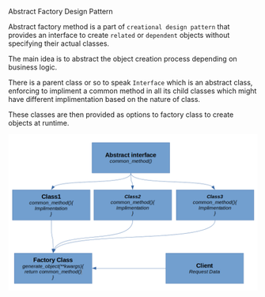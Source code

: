 Abstract Factory Design Pattern

Abstract factory method is a part of `creational design pattern` that provides an interface to create `related` or `dependent` objects without specifying their actual classes.

The main idea is to abstract the object  creation  process depending on business logic.

There is a parent class or so to speak `Interface` which is an abstract class, enforcing to impliment a common method in all its child classes which might have different implimentation based on the nature of class.

These classes are then provided as options to factory class to create objects at runtime.

![71600957ecbf4409af18363f36301db2.png](https://raw.githubusercontent.com/foo290/open-code/gh-pages/_resources/449f0f5c641340e2b18efbd91da852f0.png)

